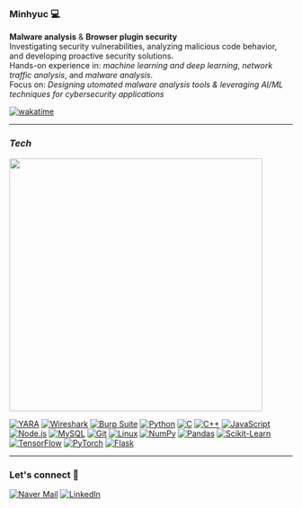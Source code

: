 ### Minhyuc 💻

**Malware analysis** & **Browser plugin security**  
Investigating security vulnerabilities, analyzing malicious code behavior, and developing proactive security solutions.  
Hands-on experience in: *machine learning and deep learning*, *network traffic analysis*, and *malware analysis*.  
Focus on: *Designing utomated malware analysis tools & leveraging AI/ML techniques for cybersecurity applications*

[![wakatime](https://wakatime.com/badge/user/7208c7e2-6482-4175-9d5d-c412c00ab154.svg)](https://wakatime.com/@7208c7e2-6482-4175-9d5d-c412c00ab154)  

---

### *Tech*
<img src="https://github.com/user-attachments/assets/66d81621-9843-447e-b0a7-10558d10c0dd" width="450"/><br>
<!--
![Top Langs](https://github-readme-stats.vercel.app/api/top-langs/?username=MinhyukHong&layout=compact)
-->
[![YARA](https://img.shields.io/badge/YARA-FF5733?logo=YARA&logoColor=white)](https://virustotal.github.io/yara/)
[![Wireshark](https://img.shields.io/badge/Wireshark-1679A7?logo=wireshark&logoColor=white)](https://www.wireshark.org/)
[![Burp Suite](https://img.shields.io/badge/Burp%20Suite-FCA121?logo=burp-suite&logoColor=white)](https://portswigger.net/burp)
[![Python](https://img.shields.io/badge/Python-3776AB?logo=python&logoColor=white)](https://www.python.org/)
[![C](https://img.shields.io/badge/C-00599C?logo=c&logoColor=white)](https://en.wikipedia.org/wiki/C_(programming_language))
[![C++](https://img.shields.io/badge/C++-00599C?logo=c%2B%2B&logoColor=white)](https://en.wikipedia.org/wiki/C%2B%2B)
[![JavaScript](https://img.shields.io/badge/JavaScript-F7DF1E?logo=javascript&logoColor=white)](https://developer.mozilla.org/en-US/docs/Web/JavaScript)
[![Node.js](https://img.shields.io/badge/Node.js-339933?logo=node.js&logoColor=white)](https://nodejs.org/)
[![MySQL](https://img.shields.io/badge/MySQL-4479A1?logo=mysql&logoColor=white)](https://www.mysql.com/)
[![Git](https://img.shields.io/badge/Git-F05032?logo=git&logoColor=white)](https://git-scm.com/)
[![Linux](https://img.shields.io/badge/Linux-FCC624?logo=linux&logoColor=black)](https://www.linux.org/)
[![NumPy](https://img.shields.io/badge/NumPy-013243?logo=numpy&logoColor=white)](https://numpy.org/)
[![Pandas](https://img.shields.io/badge/Pandas-150458?logo=pandas&logoColor=white)](https://pandas.pydata.org/)
[![Scikit-Learn](https://img.shields.io/badge/scikit--learn-F7931E?logo=scikit-learn&logoColor=white)](https://scikit-learn.org/)
[![TensorFlow](https://img.shields.io/badge/TensorFlow-FF6F00?logo=tensorflow&logoColor=white)](https://www.tensorflow.org/)
[![PyTorch](https://img.shields.io/badge/PyTorch-EE4C2C?logo=pytorch&logoColor=white)](https://pytorch.org/)
[![Flask](https://img.shields.io/badge/Flask-000000?logo=flask&logoColor=white)](https://flask.palletsprojects.com/)


---

### Let's connect 📩  

[![Naver Mail](https://img.shields.io/badge/Naver-03C75A?logo=naver&logoColor=white)](mailto:minster7650@naver.com)
[![LinkedIn](https://img.shields.io/badge/LinkedIn-0A66C2?logo=linkedin&logoColor=white)](https://www.linkedin.com/in/minhyukhong/)
